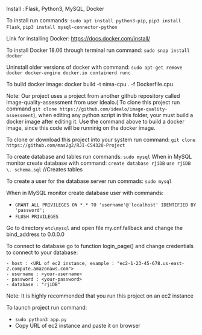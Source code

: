 Install : Flask, Python3, MySQL, Docker

To install run commands: ```sudo apt install python3-pip```,
			 ```pip3 install Flask```,
			 ```pip3 install mysql-connector-python```

Link for installing Docker: https://docs.docker.com/install/

To install Docker 18.06 through terminal run command: ```sudo snap install docker```

Uninstall older versions of docker with command: ```sudo apt-get remove docker docker-engine docker.io containerd runc```

To build docker image: docker build -t nima-cpu . -f Dockerfile.cpu

Note: Our project uses a project from another github repository called image-quality-assessment from user idealo.(
To clone this project run command ```git clone https://github.com/idealo/image-quality-assessment```), when editing any python script in this folder, your must build a docker image after editing it. 
Use the command above to build a docker image, since this code will be runninig on the docker image.

To clone or download this project into your system run command:
			 ```git clone https://github.com/mas2g2/RJI-CS4320-Project```

To create database and tables run commands:
	```sudo mysql```
When in MySQL monitor create database with command:
	```create database rjiDB```
	```use rjiDB```
	```\. schema.sql``` //Creates tables

To create a user for the database server run commads:
	```sudo mysql```

When in MySQL monitor create database user with commands:

- ```GRANT ALL PRIVILEGES ON *.* TO 'username'@'localhost' IDENTIFIED BY 'password';```
- ```FLUSH PRIVILEGES```

Go to directory ```etc\mysql``` and open file my.cnf.fallback and change the bind_address to 0.0.0.0

To connect to database go to function login_page() and change credentials to connect to your database:

	- host : <URL of ec2 instance, example : "ec2-1-23-45-678.us-east-2.compute.amazonaws.com">
	- username : <your-username>
	- password : <your-password>
	- database : "rjiDB"

Note: It is highly recommended that you run this project on an ec2 instance

To launch project run command: 

- ```sudo python3 app.py```
- Copy URL of ec2 instance and paste it on browser
